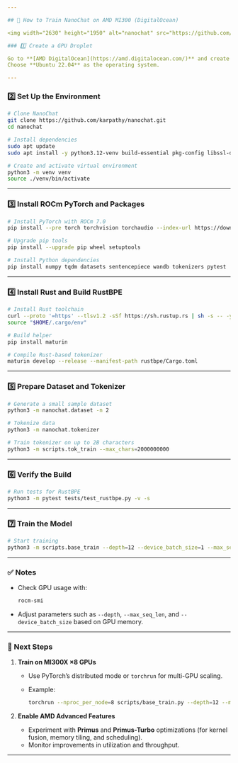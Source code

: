 ```yaml
---

## 🧠 How to Train NanoChat on AMD MI300 (DigitalOcean)

<img width="2630" height="1950" alt="nanochat" src="https://github.com/user-attachments/assets/9948ac02-39c4-4ba9-9435-a3dd0062578a" />

### 1️⃣ Create a GPU Droplet

Go to **[AMD DigitalOcean](https://amd.digitalocean.com/)** and create a new **GPU Droplet** with the **AMD MI300** GPU.
Choose **Ubuntu 22.04** as the operating system.

---
```


### 2️⃣ Set Up the Environment

```bash
# Clone NanoChat
git clone https://github.com/karpathy/nanochat.git
cd nanochat

# Install dependencies
sudo apt update
sudo apt install -y python3.12-venv build-essential pkg-config libssl-dev

# Create and activate virtual environment
python3 -m venv venv
source ./venv/bin/activate
```

---

### 3️⃣ Install ROCm PyTorch and Packages

```bash
# Install PyTorch with ROCm 7.0
pip install --pre torch torchvision torchaudio --index-url https://download.pytorch.org/whl/nightly/rocm7.0

# Upgrade pip tools
pip install --upgrade pip wheel setuptools

# Install Python dependencies
pip install numpy tqdm datasets sentencepiece wandb tokenizers pytest
```

---

### 4️⃣ Install Rust and Build RustBPE

```bash
# Install Rust toolchain
curl --proto '=https' --tlsv1.2 -sSf https://sh.rustup.rs | sh -s -- -y
source "$HOME/.cargo/env"

# Build helper
pip install maturin

# Compile Rust-based tokenizer
maturin develop --release --manifest-path rustbpe/Cargo.toml
```

---

### 5️⃣ Prepare Dataset and Tokenizer

```bash
# Generate a small sample dataset
python3 -m nanochat.dataset -n 2

# Tokenize data
python3 -m nanochat.tokenizer

# Train tokenizer on up to 2B characters
python3 -m scripts.tok_train --max_chars=2000000000
```

---

### 6️⃣ Verify the Build

```bash
# Run tests for RustBPE
python3 -m pytest tests/test_rustbpe.py -v -s
```

---

### 7️⃣ Train the Model

```bash
# Start training
python3 -m scripts.base_train --depth=12 --device_batch_size=1 --max_seq_len=1024
```

---

### ✅ Notes

* Check GPU usage with:

  ```bash
  rocm-smi
  ```
* Adjust parameters such as `--depth`, `--max_seq_len`, and `--device_batch_size` based on GPU memory.

---

### 🧩 Next Steps

1. **Train on MI300X ×8 GPUs**

   * Use PyTorch’s distributed mode or `torchrun` for multi-GPU scaling.
   * Example:

     ```bash
     torchrun --nproc_per_node=8 scripts/base_train.py --depth=12 --max_seq_len=1024
     ```

2. **Enable AMD Advanced Features**

   * Experiment with **Primus** and **Primus-Turbo** optimizations (for kernel fusion, memory tiling, and scheduling).
   * Monitor improvements in utilization and throughput.

---

